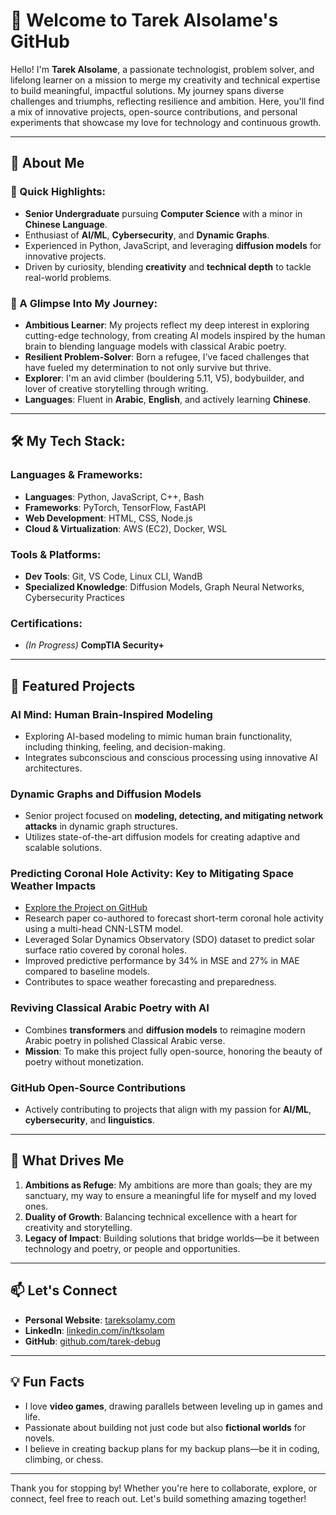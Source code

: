 # 👋 Welcome to Tarek Alsolame's GitHub

Hello! I'm **Tarek Alsolame**, a passionate technologist, problem solver, and lifelong learner on a mission to merge my creativity and technical expertise to build meaningful, impactful solutions. My journey spans diverse challenges and triumphs, reflecting resilience and ambition. Here, you'll find a mix of innovative projects, open-source contributions, and personal experiments that showcase my love for technology and continuous growth.

---

## 🚀 About Me

### 🌟 Quick Highlights:
- **Senior Undergraduate** pursuing **Computer Science** with a minor in **Chinese Language**.
- Enthusiast of **AI/ML**, **Cybersecurity**, and **Dynamic Graphs**.
- Experienced in Python, JavaScript, and leveraging **diffusion models** for innovative projects.
- Driven by curiosity, blending **creativity** and **technical depth** to tackle real-world problems.

### 📖 A Glimpse Into My Journey:
- **Ambitious Learner**: My projects reflect my deep interest in exploring cutting-edge technology, from creating AI models inspired by the human brain to blending language models with classical Arabic poetry.
- **Resilient Problem-Solver**: Born a refugee, I've faced challenges that have fueled my determination to not only survive but thrive.
- **Explorer**: I'm an avid climber (bouldering 5.11, V5), bodybuilder, and lover of creative storytelling through writing.
- **Languages**: Fluent in **Arabic**, **English**, and actively learning **Chinese**.

---

## 🛠️ My Tech Stack:

### **Languages & Frameworks:**
- **Languages**: Python, JavaScript, C++, Bash
- **Frameworks**: PyTorch, TensorFlow, FastAPI
- **Web Development**: HTML, CSS, Node.js
- **Cloud & Virtualization**: AWS (EC2), Docker, WSL

### **Tools & Platforms:**
- **Dev Tools**: Git, VS Code, Linux CLI, WandB
- **Specialized Knowledge**: Diffusion Models, Graph Neural Networks, Cybersecurity Practices

### **Certifications:**
- *(In Progress)* **CompTIA Security+**

---

## 🌌 Featured Projects

### **AI Mind: Human Brain-Inspired Modeling**
- Exploring AI-based modeling to mimic human brain functionality, including thinking, feeling, and decision-making.
- Integrates subconscious and conscious processing using innovative AI architectures.

### **Dynamic Graphs and Diffusion Models**
- Senior project focused on **modeling, detecting, and mitigating network attacks** in dynamic graph structures.
- Utilizes state-of-the-art diffusion models for creating adaptive and scalable solutions.

### **Predicting Coronal Hole Activity: Key to Mitigating Space Weather Impacts**
- [Explore the Project on GitHub](https://github.com/tarek-debug/Sunspot-Prediction-with-CNN-LSTM)
- Research paper co-authored to forecast short-term coronal hole activity using a multi-head CNN-LSTM model.
- Leveraged Solar Dynamics Observatory (SDO) dataset to predict solar surface ratio covered by coronal holes.
- Improved predictive performance by 34% in MSE and 27% in MAE compared to baseline models.
- Contributes to space weather forecasting and preparedness.

### **Reviving Classical Arabic Poetry with AI**
- Combines **transformers** and **diffusion models** to reimagine modern Arabic poetry in polished Classical Arabic verse.
- **Mission**: To make this project fully open-source, honoring the beauty of poetry without monetization.

### **GitHub Open-Source Contributions**
- Actively contributing to projects that align with my passion for **AI/ML**, **cybersecurity**, and **linguistics**.

---

## 🌱 What Drives Me

1. **Ambitions as Refuge**: My ambitions are more than goals; they are my sanctuary, my way to ensure a meaningful life for myself and my loved ones.
2. **Duality of Growth**: Balancing technical excellence with a heart for creativity and storytelling.
3. **Legacy of Impact**: Building solutions that bridge worlds—be it between technology and poetry, or people and opportunities.

---

## 📫 Let's Connect
- **Personal Website**: [tareksolamy.com](https://tareksolamy.com)
- **LinkedIn**: [linkedin.com/in/tksolam](https://linkedin.com/in/tksolam)
- **GitHub**: [github.com/tarek-debug](https://github.com/tarek-debug)

---

## 💡 Fun Facts
- I love **video games**, drawing parallels between leveling up in games and life.
- Passionate about building not just code but also **fictional worlds** for novels.
- I believe in creating backup plans for my backup plans—be it in coding, climbing, or chess.

---

Thank you for stopping by! Whether you're here to collaborate, explore, or connect, feel free to reach out. Let's build something amazing together!
